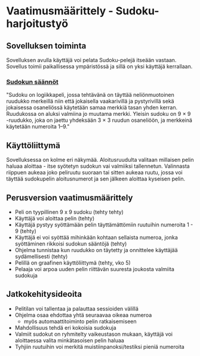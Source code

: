 # Vaatimusmäärittely - Sudoku-harjoitustyö

## Sovelluksen toiminta
Sovelluksen avulla käyttäjä voi pelata Sudoku-pelejä itseään vastaan. Sovellus toimii paikallisessa ympäristössä ja sillä on yksi käyttäjä kerrallaan. 

### [Sudokun säännöt](https://fi.wikipedia.org/wiki/Sudoku)
"Sudoku on logiikkapeli, jossa tehtävänä on täyttää neliönmuotoinen ruudukko merkeillä niin että jokaisella vaakarivillä ja pystyrivillä sekä jokaisessa osaneliössä käytetään samaa merkkiä tasan yhden kerran. Ruudukossa on aluksi valmiina jo muutama merkki. Yleisin sudoku on 9 × 9 -ruudukko, joka on jaettu yhdeksään 3 × 3 ruudun osaneliöön, ja merkkeinä käytetään numeroita 1–9."

## Käyttöliittymä
Sovelluksessa on kolme eri näkymää. Aloitusruudulta valitaan millaisen pelin haluaa aloittaa - itse syötetyn sudokun vai valmiiksi tallennetun. Valinnasta riippuen aukeaa joko peliruutu suoraan tai sitten aukeaa ruutu, jossa voi täyttää sudokupelin aloitusnumerot ja sen jälkeen aloittaa kyseisen pelin.

## Perusversion vaatimusmäärittely
- Peli on tyypillinen 9 x 9 sudoku (tehty tehty)
- Käyttäjä voi aloittaa pelin (tehty)
- Käyttäjä pystyy syöttämään pelin täyttämättömiin ruutuihin numeroita 1 - 9 (tehty)
- Käyttäjä ei voi syöttää mihinkään kohtaan sellaista numeroa, jonka syöttäminen rikkoisi sudokun sääntöjä (tehty)
- Ohjelma tunnistaa kun ruudukko on täytetty ja onnittelee käyttäjää sydämellisesti (tehty)
- Pelillä on graafinen käyttöliittymä (tehty, vko 5)
- Pelaaja voi arpoa uuden pelin riittävän suuresta joukosta valmiita sudokuja

## Jatkokehitysideoita
- Pelitilan voi tallentaa ja palauttaa sessioiden välillä
- Ohjelma osaa ehdottaa yhtä seuraavaa oikeaa numeroa
  - myös automaattitoiminto pelin ratkaisemiseen
- Mahdollisuus tehdä eri kokoisia sudokuja
- Valmiit sudokut on ryhmitelty vaikeustason mukaan, käyttäjä voi aloittaessa valita minkätasoisen pelin haluaa
- Tyhjiin ruutuihin voi merkitä muistiinpanoksi/testiksi pieniä numeroita
